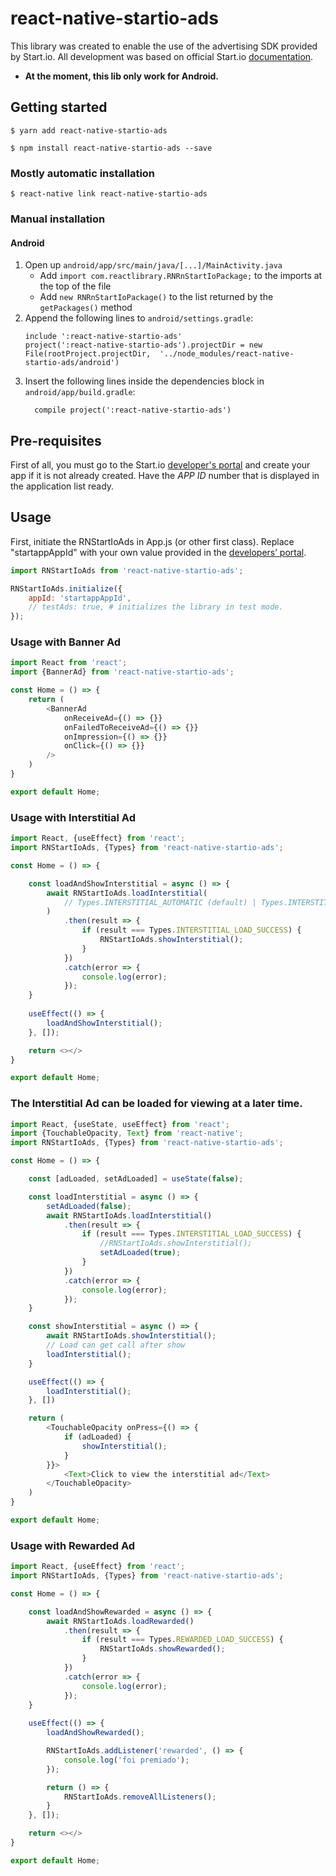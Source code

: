 # react-native-startio-ads

This library was created to enable the use of the advertising SDK provided by Start.io.
All development was based on official Start.io [documentation](https://support.start.io/hc/en-us/articles/360014774799-Integration-via-Maven).

* **At the moment, this lib only work for Android.**

## Getting started

`$ yarn add react-native-startio-ads`

`$ npm install react-native-startio-ads --save`

### Mostly automatic installation

`$ react-native link react-native-startio-ads`

### Manual installation

#### Android

1. Open up `android/app/src/main/java/[...]/MainActivity.java`
    - Add `import com.reactlibrary.RNRnStartIoPackage;` to the imports at the top of the file
    - Add `new RNRnStartIoPackage()` to the list returned by the `getPackages()` method
2. Append the following lines to `android/settings.gradle`:
    ```
    include ':react-native-startio-ads'
    project(':react-native-startio-ads').projectDir = new File(rootProject.projectDir, 	'../node_modules/react-native-startio-ads/android')
    ```
3. Insert the following lines inside the dependencies block in `android/app/build.gradle`:
    ```
      compile project(':react-native-startio-ads')
    ```

## Pre-requisites

First of all, you must go to the Start.io [developer's portal](https://portal.start.io/#/signin) and create your app if it is not already created. Have the *APP ID* number that is displayed in the application list ready.

## Usage

First, initiate the RNStartIoAds in App.js (or other first class). Replace "startappAppId" with your own value provided in the [developers’ portal](https://portal.start.io/#/signin).


```javascript
import RNStartIoAds from 'react-native-startio-ads';

RNStartIoAds.initialize({
	appId: 'startappAppId',
  	// testAds: true, # initializes the library in test mode.
});
```

### Usage with **Banner Ad**
```javascript
import React from 'react';
import {BannerAd} from 'react-native-startio-ads';

const Home = () => {
  	return (
    	<BannerAd
    		onReceiveAd={() => {}}
      		onFailedToReceiveAd={() => {}}
      		onImpression={() => {}}
			onClick={() => {}}
		/>
  	)
}

export default Home;
```

### Usage with **Interstitial Ad**
```javascript
import React, {useEffect} from 'react';
import RNStartIoAds, {Types} from 'react-native-startio-ads';

const Home = () => {

	const loadAndShowInterstitial = async () => {
		await RNStartIoAds.loadInterstitial(
			// Types.INTERSTITIAL_AUTOMATIC (default) | Types.INTERSTITIAL_VIDEO | Types.INTERSTITIAL_OFFERWALL
		)
			.then(result => {
				if (result === Types.INTERSTITIAL_LOAD_SUCCESS) {
					RNStartIoAds.showInterstitial();
				}
			})
			.catch(error => {
				console.log(error);
			});
	}
	
	useEffect(() => {
		loadAndShowInterstitial();
	}, []);

	return <></>
}

export default Home;
```

### The Interstitial Ad can be loaded for viewing at a later time.
```javascript
import React, {useState, useEffect} from 'react';
import {TouchableOpacity, Text} from 'react-native';
import RNStartIoAds, {Types} from 'react-native-startio-ads';

const Home = () => {

	const [adLoaded, setAdLoaded] = useState(false);

	const loadInterstitial = async () => {
		setAdLoaded(false);
		await RNStartIoAds.loadInterstitial()
			.then(result => {
				if (result === Types.INTERSTITIAL_LOAD_SUCCESS) {
					//RNStartIoAds.showInterstitial();
					setAdLoaded(true);
				}
			})
			.catch(error => {
				console.log(error);
			});
	}

	const showInterstitial = async () => {
		await RNStartIoAds.showInterstitial();
		// Load can get call after show
		loadInterstitial();
	}

	useEffect(() => {
		loadInterstitial();
	}, [])

	return (
		<TouchableOpacity onPress={() => {
			if (adLoaded) {
				showInterstitial();
			}
		}}>
			<Text>Click to view the interstitial ad</Text>
		</TouchableOpacity>
	)
}

export default Home;
```

### Usage with **Rewarded Ad**
```javascript
import React, {useEffect} from 'react';
import RNStartIoAds, {Types} from 'react-native-startio-ads';

const Home = () => {

	const loadAndShowRewarded = async () => {
		await RNStartIoAds.loadRewarded()
			.then(result => {
				if (result === Types.REWARDED_LOAD_SUCCESS) {
					RNStartIoAds.showRewarded();
				}
			})
			.catch(error => {
				console.log(error);
			});
	}
	
	useEffect(() => {
		loadAndShowRewarded();

		RNStartIoAds.addListener('rewarded', () => {
      		console.log('foi premiado');
    	});

		return () => {
			RNStartIoAds.removeAllListeners();
		}
	}, []);

	return <></>
}

export default Home;
```